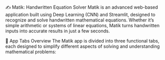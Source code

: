 ✍️ Matik: Handwritten Equation Solver
Matik is an advanced web-based application built using Deep Learning (CNN) and Streamlit, designed to recognize and solve handwritten mathematical equations. Whether it’s simple arithmetic or systems of linear equations, Matik turns handwritten inputs into accurate results in just a few seconds.

🧭 App Tabs Overview
The Matik app is divided into three functional tabs, each designed to simplify different aspects of solving and understanding mathematical problems:
